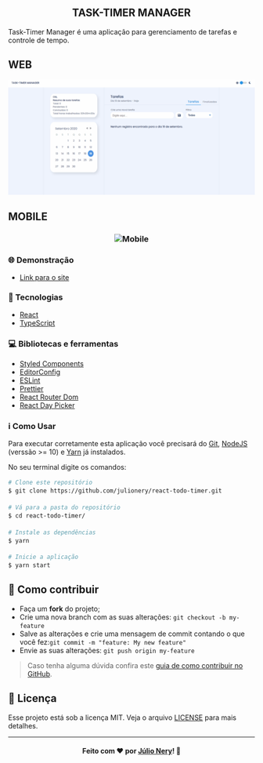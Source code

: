 <h2 align="center">TASK-TIMER MANAGER</h2>

Task-Timer Manager é uma aplicação para gerenciamento de tarefas e controle de tempo.

## WEB
![](https://github.com/julionery/docs/blob/master/geral/task-timer.gif?raw=true)

## MOBILE

<h3 align="center">
    <img alt="Mobile" title="Mobile" width="300px" src="https://github.com/julionery/docs/blob/master/geral/task-timer-mobile.gif?raw=true">
</h3>  

### :globe_with_meridians: Demonstração
- [Link para o site](https://task-timer-manager.netlify.app/)

### :rocket: Tecnologias
 - [React](https://reactjs.org/ "ReactJS")
 - [TypeScript](https://www.typescriptlang.org/)

### :computer: Bibliotecas e ferramentas
- [Styled Components](https://styled-components.com/)
- [EditorConfig](https://editorconfig.org/)
- [ESLint](https://eslint.org/)
- [Prettier](https://prettier.io/)
- [React Router Dom](https://reacttraining.com/react-router/)
- [React Day Picker](https://react-day-picker.js.org/)

### :information_source: Como Usar

Para executar corretamente esta aplicação você precisará do [Git](https://git-scm.com/downloads), [NodeJS](https://nodejs.org/en/download/) (verssão >= 10) e [Yarn](https://yarnpkg.com/getting-started/install) já instalados. 

No seu terminal digite os comandos:

```bash
# Clone este repositório
$ git clone https://github.com/julionery/react-todo-timer.git

# Vá para a pasta do repositório
$ cd react-todo-timer/

# Instale as dependências
$ yarn

# Inicie a aplicação
$ yarn start

```

## :link: Como contribuir

- Faça um **fork** do projeto;
- Crie uma nova branch com as suas alterações: `git checkout -b my-feature`
- Salve as alterações e crie uma mensagem de commit contando o que você fez:`git commit -m "feature: My new feature"`
- Envie as suas alterações: `git push origin my-feature`

> Caso tenha alguma dúvida confira este [guia de como contribuir no GitHub](https://github.com/firstcontributions/first-contributions).

## :memo: Licença
Esse projeto está sob a licença MIT. Veja o arquivo [LICENSE](LICENSE) para mais detalhes.

---

<h4 align="center">
    Feito com ❤ por <a href="https://www.linkedin.com/in/julio-nery/" target="_blank">Júlio Nery</a>!
    <g-emoji class="g-emoji" alias="wave" fallback-src="https://github.githubassets.com/images/icons/emoji/unicode/1f44b.png">👋</g-emoji>
</h4>
